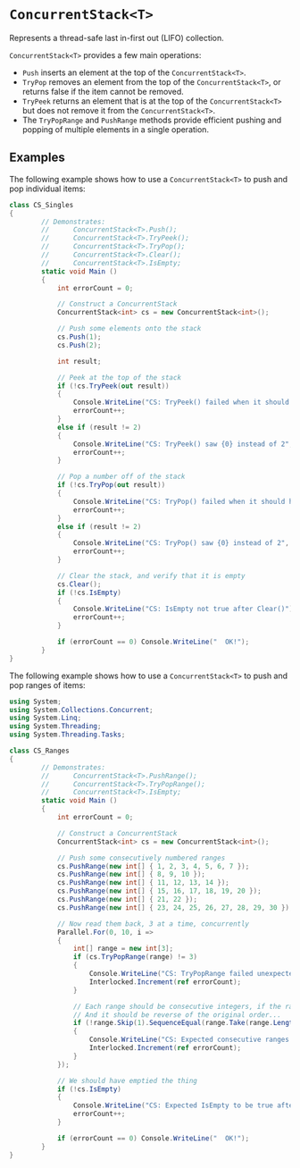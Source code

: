 # `ConcurrentStack<T>`

Represents a thread-safe last in-first out (LIFO) collection.

`ConcurrentStack<T>` provides a few main operations:

- `Push` inserts an element at the top of the `ConcurrentStack<T>`.
- `TryPop` removes an element from the top of the `ConcurrentStack<T>`, or returns false if the item cannot be removed.
- `TryPeek` returns an element that is at the top of the `ConcurrentStack<T>` but does not remove it from the `ConcurrentStack<T>`.
- The `TryPopRange` and `PushRange` methods provide efficient pushing and popping of multiple elements in a single operation.

## Examples

The following example shows how to use a `ConcurrentStack<T>` to push and pop individual items:

```csharp
class CS_Singles
{
        // Demonstrates:
        //      ConcurrentStack<T>.Push();
        //      ConcurrentStack<T>.TryPeek();
        //      ConcurrentStack<T>.TryPop();
        //      ConcurrentStack<T>.Clear();
        //      ConcurrentStack<T>.IsEmpty;
        static void Main ()
        {
            int errorCount = 0;

            // Construct a ConcurrentStack
            ConcurrentStack<int> cs = new ConcurrentStack<int>();

            // Push some elements onto the stack
            cs.Push(1);
            cs.Push(2);

            int result;

            // Peek at the top of the stack
            if (!cs.TryPeek(out result))
            {
                Console.WriteLine("CS: TryPeek() failed when it should have succeeded");
                errorCount++;
            }
            else if (result != 2)
            {
                Console.WriteLine("CS: TryPeek() saw {0} instead of 2", result);
                errorCount++;
            }

            // Pop a number off of the stack
            if (!cs.TryPop(out result))
            {
                Console.WriteLine("CS: TryPop() failed when it should have succeeded");
                errorCount++;
            }
            else if (result != 2)
            {
                Console.WriteLine("CS: TryPop() saw {0} instead of 2", result);
                errorCount++;
            }

            // Clear the stack, and verify that it is empty
            cs.Clear();
            if (!cs.IsEmpty)
            {
                Console.WriteLine("CS: IsEmpty not true after Clear()");
                errorCount++;
            }

            if (errorCount == 0) Console.WriteLine("  OK!");
        }
}
```

The following example shows how to use a `ConcurrentStack<T>` to push and pop ranges of items:

```csharp
using System;
using System.Collections.Concurrent;
using System.Linq;
using System.Threading;
using System.Threading.Tasks;

class CS_Ranges
{
        // Demonstrates:
        //      ConcurrentStack<T>.PushRange();
        //      ConcurrentStack<T>.TryPopRange();
        //      ConcurrentStack<T>.IsEmpty;
        static void Main ()
        {
            int errorCount = 0;

            // Construct a ConcurrentStack
            ConcurrentStack<int> cs = new ConcurrentStack<int>();

            // Push some consecutively numbered ranges
            cs.PushRange(new int[] { 1, 2, 3, 4, 5, 6, 7 });
            cs.PushRange(new int[] { 8, 9, 10 });
            cs.PushRange(new int[] { 11, 12, 13, 14 });
            cs.PushRange(new int[] { 15, 16, 17, 18, 19, 20 });
            cs.PushRange(new int[] { 21, 22 });
            cs.PushRange(new int[] { 23, 24, 25, 26, 27, 28, 29, 30 });

            // Now read them back, 3 at a time, concurrently
            Parallel.For(0, 10, i =>
            {
                int[] range = new int[3];
                if (cs.TryPopRange(range) != 3)
                {
                    Console.WriteLine("CS: TryPopRange failed unexpectedly");
                    Interlocked.Increment(ref errorCount);
                }

                // Each range should be consecutive integers, if the range was extracted atomically
                // And it should be reverse of the original order...
                if (!range.Skip(1).SequenceEqual(range.Take(range.Length - 1).Select(x => x - 1)))
                {
                    Console.WriteLine("CS: Expected consecutive ranges.  range[0]={0}, range[1]={1}", range[0], range[1]);
                    Interlocked.Increment(ref errorCount);
                }
            });

            // We should have emptied the thing
            if (!cs.IsEmpty)
            {
                Console.WriteLine("CS: Expected IsEmpty to be true after emptying");
                errorCount++;
            }

            if (errorCount == 0) Console.WriteLine("  OK!");
        }
}
```